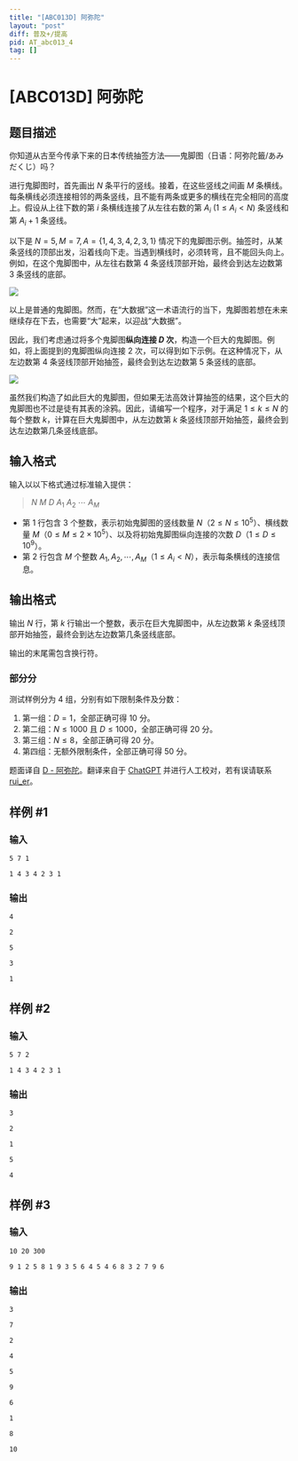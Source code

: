 ```yaml
---
title: "[ABC013D] 阿弥陀"
layout: "post"
diff: 普及+/提高
pid: AT_abc013_4
tag: []
---
```


# [ABC013D] 阿弥陀

## 题目描述

你知道从古至今传承下来的日本传统抽签方法——鬼脚图（日语：阿弥陀籤/あみだくじ）吗？

进行鬼脚图时，首先画出 $N$ 条平行的竖线。接着，在这些竖线之间画 $M$ 条横线。每条横线必须连接相邻的两条竖线，且不能有两条或更多的横线在完全相同的高度上。假设从上往下数的第 $i$ 条横线连接了从左往右数的第 $A_i$ ($1\le A_i < N$) 条竖线和第 $A_i + 1$ 条竖线。

以下是 $N = 5,M = 7,A = \{1,4,3,4,2,3,1\}$ 情况下的鬼脚图示例。抽签时，从某条竖线的顶部出发，沿着线向下走。当遇到横线时，必须转弯，且不能回头向上。例如，在这个鬼脚图中，从左往右数第 $4$ 条竖线顶部开始，最终会到达左边数第 $3$ 条竖线的底部。

![](https://cdn.luogu.com.cn/upload/vjudge_pic/AT_abc013_4/287d97cea4ffe55ad2fe3822a307197d29129150.png)

以上是普通的鬼脚图。然而，在“大数据”这一术语流行的当下，鬼脚图若想在未来继续存在下去，也需要“大”起来，以迎战“大数据”。

因此，我们考虑通过将多个鬼脚图**纵向连接 $D$ 次**，构造一个巨大的鬼脚图。例如，将上面提到的鬼脚图纵向连接 $2$ 次，可以得到如下示例。在这种情况下，从左边数第 $4$ 条竖线顶部开始抽签，最终会到达左边数第 $5$ 条竖线的底部。

![](https://cdn.luogu.com.cn/upload/vjudge_pic/AT_abc013_4/ff270a32cd6de8309812dd03feb2e11021ca985c.png)

虽然我们构造了如此巨大的鬼脚图，但如果无法高效计算抽签的结果，这个巨大的鬼脚图也不过是徒有其表的涂鸦。因此，请编写一个程序，对于满足 $1\le k\le N$ 的每个整数 $k$，计算在巨大鬼脚图中，从左边数第 $k$ 条竖线顶部开始抽签，最终会到达左边数第几条竖线底部。

## 输入格式

输入以以下格式通过标准输入提供：

> $N$ $M$ $D$ $A_1$ $A_2$ $\cdots$ $A_M$

- 第 1 行包含 $3$ 个整数，表示初始鬼脚图的竖线数量 $N$（$2\le N\le 10^5$）、横线数量 $M$（$0\le M\le 2 \times 10^5$）、以及将初始鬼脚图纵向连接的次数 $D$（$1\le D\le 10^9$）。
- 第 2 行包含 $M$ 个整数 $A_1, A_2, \cdots, A_M$（$1\le A_i < N$），表示每条横线的连接信息。

## 输出格式

输出 $N$ 行，第 $k$ 行输出一个整数，表示在巨大鬼脚图中，从左边数第 $k$ 条竖线顶部开始抽签，最终会到达左边数第几条竖线底部。

输出的末尾需包含换行符。

### 部分分

测试样例分为 4 组，分别有如下限制条件及分数：

1. 第一组：$D = 1$，全部正确可得 $10$ 分。
2. 第二组：$N\le 1000$ 且 $D\le 1000$，全部正确可得 $20$ 分。
3. 第三组：$N\le 8$，全部正确可得 $20$ 分。
4. 第四组：无额外限制条件，全部正确可得 $50$ 分。

题面译自 [D - 阿弥陀](https://atcoder.jp/contests/abc013/tasks/abc013_4)。翻译来自于 [ChatGPT](https://chatgpt.com) 并进行人工校对，若有误请联系 [rui_er](https://www.luogu.com.cn/user/122461)。

## 样例 #1

### 输入

```
5 7 1
1 4 3 4 2 3 1
```

### 输出

```
4
2
5
3
1
```

## 样例 #2

### 输入

```
5 7 2
1 4 3 4 2 3 1
```

### 输出

```
3
2
1
5
4
```

## 样例 #3

### 输入

```
10 20 300
9 1 2 5 8 1 9 3 5 6 4 5 4 6 8 3 2 7 9 6
```

### 输出

```
3
7
2
4
5
9
6
1
8
10
```

